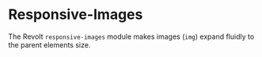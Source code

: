 # Responsive-Images

The Revolt `responsive-images` module makes images (`img`) expand fluidly to the
parent elements size.